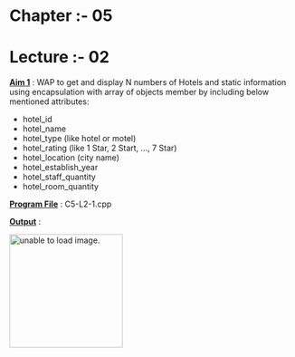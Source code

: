 # Chapter :- 05
# Lecture :- 02


<u>**Aim 1**</u> : WAP to get and display N numbers of Hotels and static information using encapsulation with array of objects member by including below mentioned attributes:
- hotel_id
- hotel_name
- hotel_type (like hotel or motel)
- hotel_rating (like 1 Star, 2 Start, ..., 7 Star)
- hotel_location (city name)
- hotel_establish_year
- hotel_staff_quantity
- hotel_room_quantity

<u>**Program File**</u> : C5-L2-1.cpp

<u>**Output**</u> :

<img src="https://user-images.githubusercontent.com/114165239/209714345-7f22bf45-d61e-4ef4-9d7b-94217fe66919.png" height = "200px" alt = "unable to load image.">

